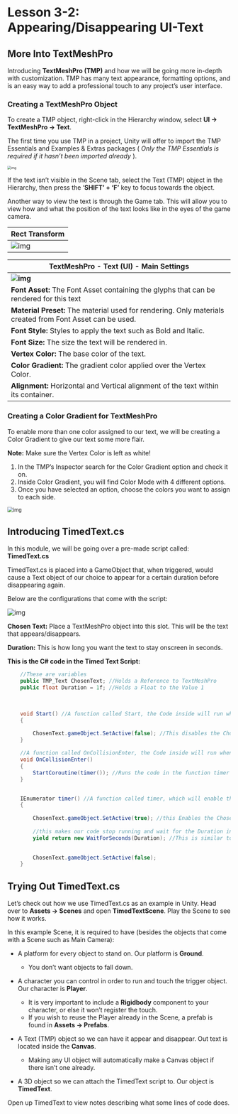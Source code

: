 # Lesson 3-2: Appearing/Disappearing UI-Text

## More Into TextMeshPro

Introducing **TextMeshPro (TMP)** and how we will be going more in-depth with customization. TMP has many text appearance, formatting options, and is an easy way to add a professional touch to any project’s user interface.

### Creating a TextMeshPro Object

To create a TMP object, right-click in the Hierarchy window, select **UI → TextMeshPro → Text**.

The first time you use TMP in a project, Unity will offer to import the TMP Essentials and Examples & Extras packages ( *Only the TMP Essentials is required if it hasn’t been imported already* ).

<img src="https://lh3.googleusercontent.com/5U7bWxn7aQgt5YwQtEMDjO4HWZxC2T9umcDV5Yp7hcxAGdloL1J0x6Lz1YAKOYg6dgN-lFsCU8ScnDjE6SDF4gkvOjXRVXwWBlvNI07aVB4rxMxmmq0_J_QzFIGyJs_bTr3A5EJh" alt="img" style="zoom: 50%;" />



If the text isn’t visible in the Scene tab, select the Text (TMP) object in the Hierarchy, then press the ‘**SHIFT’ + ‘F’** key to focus towards the object.

Another way to view the text is through the Game tab. This will allow you to view how and what the position of the text looks like in the eyes of the game camera.

| **Rect Transform**                                           |
| ------------------------------------------------------------ |
| ![img](https://lh6.googleusercontent.com/8c5UQAb3B3j4MU00A35-P4CQsnPxZWh1pLDWhvyTLr7LQK2KU9u_4OCZmthM8f4OmDF9EEFIzjOCeK6LjrQ99rOdgOOC7M5k0q21xqWBg9G0Zs7mOslGwg5APnfaiNOYbPcfWoXs) |

| **TextMeshPro - Text (UI) - Main Settings**                  |
| ------------------------------------------------------------ |
| **![img](https://lh4.googleusercontent.com/bYCKmNknacrS1KsQp5rowCcbY272xmgC2Aaj-ReqecKjdCR74Ln2D6Hn_YtM3aR2_OLnOkMWn9LuuAc3IxDkIlNf7MPC9RV8cQsRCdVsa3_CwyRwKQrpvTCUlJ84J4GT35-YJxTo)** |
| **Font Asset:** The Font Asset containing the glyphs that can be rendered for this text |
| **Material Preset:** The material used for rendering. Only materials created from Font Asset can be used. |
| **Font Style:** Styles to apply the text such as Bold and Italic. |
| **Font Size:** The size the text will be rendered in.        |
| **Vertex Color:** The base color of the text.                |
| **Color Gradient:** The gradient color applied over the Vertex Color. |
| **Alignment:** Horizontal and Vertical alignment of the text within its container. |

### Creating a Color Gradient for TextMeshPro

To enable more than one color assigned to our text, we will be creating a Color Gradient to give our text some more flair.

**Note:** Make sure the Vertex Color is left as white!

1. In the TMP’s Inspector search for the Color Gradient option and check it on.
2. Inside Color Gradient, you will find Color Mode with 4 different options. 
3. Once you have selected an option, choose the colors you want to assign to each side.

<img src="https://lh6.googleusercontent.com/1H0rkceAFCYVIuTrtRXS6EhbOo-XDL4iPBt6Fn_myl0xWkP4Kr0v8LVb0VmlLgGlIgiBrDyb3fHFck9B0_Pk9AkP6L8ecJFQ1gYZq8iKNKAZiX4WEJbn2TEvVf5vBJQb3Vltfhi6" alt="img" style="zoom:80%;" />

## Introducing TimedText.cs

In this module, we will be going over a pre-made script called: **TimedText.cs**

TimedText.cs is placed into a GameObject that, when triggered, would cause a Text object of our choice to appear for a certain duration before disappearing again.

Below are the configurations that come with the script:

![img](https://lh4.googleusercontent.com/dXzgE7Pd4h_xksqFNgmn6e-5kwY1TH-337vw6-ynH05xCbxW6f9h9c-GrHa2LlqKd007cOL4DgI5it--JOrJDEu1i4Dbvjpu2LDkw8Kx-z-qsqrgqmdsGwcEBe5a7akUc0Yzlqts)



**Chosen Text:** Place a TextMeshPro object into this slot. This will be the text that appears/disappears.

**Duration:** This is how long you want the text to stay onscreen in seconds.

**This is the C# code in the Timed Text Script:**
~~~csharp
    //These are variables 
    public TMP_Text ChosenText; //Holds a Reference to TextMeshPro 
    public float Duration = 1f; //Holds a Float to the Value 1
    

    
    void Start() //A function called Start, the Code inside will run when we play
    {
        
        ChosenText.gameObject.SetActive(false); //This disables the ChosenText (We can't see the text)
    }

    //A function called OnCollisionEnter, the Code inside will run when a collision occurs with the GameObject this script is attached to
    void OnCollisionEnter()
    {
        StartCoroutine(timer()); //Runs the code in the function timer
    }


    IEnumerator timer() //A function called timer, which will enable the text for the Duration then disable it
    {
      
        ChosenText.gameObject.SetActive(true); //this Enables the ChosenText (We can see the Text) 
        
        //this makes our code stop running and wait for the Duration in seconds
        yield return new WaitForSeconds(Duration); //This is similar to Pythons time.sleep() or Roblox Studio wait() functions

      
        ChosenText.gameObject.SetActive(false);
    }
~~~



## Trying Out TimedText.cs

Let’s check out how we use TimedText.cs as an example in Unity. Head over to **Assets → Scenes** and open **TimedTextScene**. Play the Scene to see how it works.

In this example Scene, it is required to have (besides the objects that come with a Scene such as Main Camera):

- A platform for every object to stand on. Our platform is **Ground**.
  - You don’t want objects to fall down.

- A character you can control in order to run and touch the trigger object. Our character is **Player**.
  - It is very important to include a **Rigidbody** component to your character, or else it won’t register the touch.
  - If you wish to reuse the Player already in the Scene, a prefab is found in **Assets → Prefabs**.

- A Text (TMP) object so we can have it appear and disappear. Out text is located inside the **Canvas**.
  - Making any UI object will automatically make a Canvas object if there isn’t one already.

- A 3D object so we can attach the TimedText script to. Our object is **TimedText**.

Open up TimedText to view notes describing what some lines of code does.

